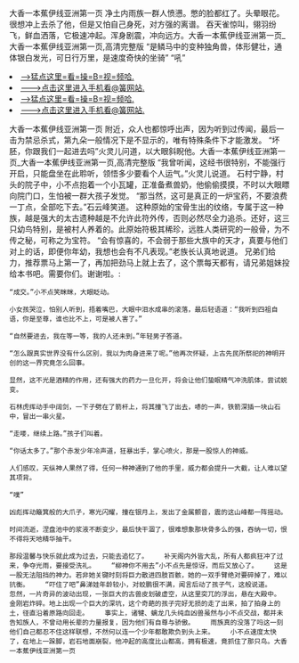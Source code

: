 大香一本蕉伊线亚洲第一页    净土内雨族一群人愤懑。憋的脸都红了。头晕眼花。很想冲上去杀了他，但是又怕自己身死，对方强的离谱。    吞天雀惊叫，翎羽纷飞，鲜血洒落，它极速冲起。浑身剧震，冲向远方。大香一本蕉伊线亚洲第一页_大香一本蕉伊线亚洲第一页,高清完整版    “是鳞马中的变种独角兽，体形健壮，通体银白发光，可日行万里，是速度奇快的坐骑”    “吼”

<li><a href="http://lnmpuh776.cc103.xyz/#md_1026">-->猛点这里=看=操=B=视=频哈.</a></li>
<li><a href="http://lnmpuh776.cc103.xyz/#md_1026">--->点击这里进入手机看@簧网站.</a></li>





<li><a href="http://lnmpuh776.cc103.xyz/#md_1026">-->猛点这里=看=操=B=视=频哈.</a></li>
<li><a href="http://lnmpuh776.cc103.xyz/#md_1026">--->点击这里进入手机看@簧网站.</a></li>



大香一本蕉伊线亚洲第一页    附近，众人也都惊呼出声，因为听到过传闻，最后一击为禁忌杀式，第九朵一般情况下是不显示的，唯有特殊条件下才能激发。    “坏胚，你跟我们一起进去吗”火灵儿问道，以大眼斜睨他。大香一本蕉伊线亚洲第一页_大香一本蕉伊线亚洲第一页,高清完整版    “我曾听闻，这经书很特别，不能强行开启，只能盘坐在此聆听，领悟多少要看个人运气。”火灵儿说道。
    石村宁静，村头的院子中，小不点抱着一个小瓦罐，正准备煮兽奶，他偷偷摸摸，不时以大眼瞟向院门口，生怕被一群大孩子发觉。    “那当然，这可是真正的一炉宝药，不要浪费一丁点，全部吃下去。”石云峰笑道。    这种原始的宝骨生出的纹络，专属于这一种族，越是强大的太古遗种越是不允许此符外传，否则必然尽全力追杀。还好，这三只幼鸟特别，是被村人养着的。此原始符极其稀珍，远胜人类研究的一般骨，为不传之秘，可称之为宝符。    “会有惊喜的，不会弱于那些大族中的天才，真要与他们对上的话，即便你年幼，我想也会有不凡表现。”老族长认真地说道。    兄弟们给力，推荐票马上第一了，再加把劲马上就上去了，这个票每天都有，请兄弟姐妹投给本书吧。需要你们。谢谢啦。:

    “成交。”小不点笑眯眯，大眼眨动。

    小女孩哭泣，怕别人听到，捂着嘴巴，大眼中泪水成串的滚落，最后轻语道：“我听到四祖自语，你是至尊，谁也比不上，可是被人害了。”

    “自然要进去，我在等一等，我的人还未到。”年轻男子答道。

    “怎么跟真实世界没有什么区别，我以为肉身进来了呢。”他再次怀疑，上古先民所祭祀的神明开创的这一界究竟怎么回事。

    显然，这不光是酒精的作用，还有强大的药力一旦化开，将会让他们蛰眠精气冲洗肌体，尝试蜕变。

    石林虎挥动手中阔剑，一下子劈在了箭杆上，将其撞飞了出去，哧的一声，铁箭深插一块山石中，冒出一串火星。

    “走喽，继续上路。”孩子们叫着。

    “你话太多了。”那个赤发少年冷声道，狂暴出手，掌心喷火，那是一股惊人的神威。

    人们感叹，天纵神人果然了得，任何一种神通到了他的手里，威力都会提升一大截，让人难以望其项背。

    “噗”

    凶彪挥动簸箕般的大爪子，寒光闪耀，撞在银月上，发出了金属颤音，震的这山峰都一阵摇动。

    时间流逝，涅盘池中的浆液不断变少，最后快干涸了，很难想象那块骨多么的强，吞纳一切，恨不得将天地精华抽干。

    那段温馨与快乐就此成为过去，只能去追忆了。    补天阁内外皆大乱，所有人都疯狂冲了过来，争夺光雨，要接受洗礼。    “柳神你不用去”小不点先是惊讶，而后又放心了。    这是一股无法阻挡的神力。若非她关键时刻将巨力散进四肢百骸，她的一双手臂绝对要碎掉了，难以抗衡。    “吓住了吧”鼻涕娃年龄较小，对蛟鹏很不满，闻言后动了孩子气，这般说道。    忽然，一片奇异的波动出现，一张巨大的古兽皮划破虚空，从这里突兀的浮出，悬在大殿中。    金刚岩炸碎。地上出现一个巨大的深坑，这个奇葩的孩子完好无损的走了出来，拍了拍身上的土，径直沿着原路向回走。    事实上，诸犍、螭龙几头纯血凶兽虽然与小不点交战，都并未告知族人，不曾动用长辈的力量报复，因为他们有自尊与骄傲。    雨族真的没落了吗这一刻他们自己都忍不住这样联想，不然何以连一个少年都敢欺负到头上来。    小不点速度太快了，在地上一跺脚，岩石地面崩裂，他冲起的高度比山都高，拥有极速，竟抓住了那只鸟。大香一本蕉伊线亚洲第一页
